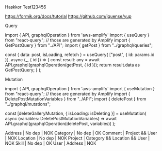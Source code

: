 Haskkor
Test123456

https://formik.org/docs/tutorial
https://github.com/jquense/yup

Query

import { API, graphqlOperation } from 'aws-amplify'
import { useQuery } from "react-query";
// those are generated by Amplify
import { GetPostQuery } from "../API";
import { getPost } from "../graphql/queries";

const { data: post, isLoading, refetch } = useQuery(
["post", { id: params.id }],
async (_, { id }) => {
const result: any = await API.graphql(graphqlOperation(getPost, { id }));
return result.data as GetPostQuery;
}
);

Mutation

import { API, graphqlOperation } from 'aws-amplify'
import { useMutation } from "react-query";
// those are generated by Amplify
import { DeletePostMutationVariables } from "../API";
import { deletePost } from "../graphql/mutations";

const [deleteGalleryMutation, { isLoading: isDeleting }] = useMutation(
async (variables: DeletePostMutationVariables) =>
await API.graphql(graphqlOperation(deletePost, variables))
);


Address | No dep | NOK
Category | No dep | OK
Comment | Project && User | NOK
Location | No dep | NOK
Project | Category && Location && User | NOK
Skill | No dep | OK
User | Address | NOK
